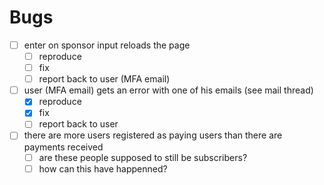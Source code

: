 # Bugs 
- [ ] enter on sponsor input reloads the page 
  - [ ] reproduce 
  - [ ] fix 
  - [ ] report back to user (MFA email)
- [ ] user (MFA email) gets an error with one of his emails (see mail thread)
  - [x] reproduce 
  - [x] fix 
  - [ ] report back to user 
- [ ] there are more users registered as paying users than there are payments received 
  - [ ] are these people supposed to still be subscribers? 
  - [ ] how can this have happenned? 